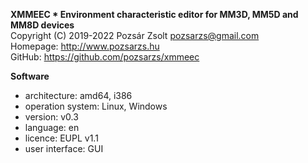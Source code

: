 **XMMEEC * Environment characteristic editor for MM3D, MM5D and MM8D devices**  
Copyright (C) 2019-2022 Pozsár Zsolt <pozsarzs@gmail.com>  
Homepage: <http://www.pozsarzs.hu>  
GitHub: <https://github.com/pozsarzs/xmmeec>

**Software**

 - architecture:       amd64, i386
 - operation system:   Linux, Windows
 - version:            v0.3
 - language:           en
 - licence:            EUPL v1.1
 - user interface:     GUI
